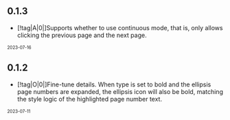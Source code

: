 <!-- "[!tag|A|0|]" This represents a tag, where A stands for addition, B stands for bug, and O stands for optimization. The second digit represents the severity level of the bug, with 0 having no significance. -->
<!-- "[!issue|dufu1991|]" Indicates an issue submitter, where dufu1991 is the submitter's ID. -->
<!-- "[!contribute|dufu1991|]" Indicates a contributor, where dufu1991 is the ID of the contributor. -->

<!-- Remember to include the version number and update date. Here is an example:

## 0.0.1

-   [!tag|B|1|]严重 BUG。[!contribute|dufu1991|][!issue|dufu1991|]
-   [!tag|B|2|]一般 BUG。
-   [!tag|B|3|]轻微 BUG。
-   [!tag|O|0|]优化。
-   [!tag|A|0|]新增。

<font size=1>2022-07-18</font> -->

## 0.1.3

-   [!tag|A|0|]Supports whether to use continuous mode, that is, only allows clicking the previous page and the next page.

<font size=1>2023-07-16</font>

## 0.1.2

-   [!tag|O|0|]Fine-tune details. When type is set to bold and the ellipsis page numbers are expanded, the ellipsis icon will also be bold, matching the style logic of the highlighted page number text.

<font size=1>2023-07-11</font>
